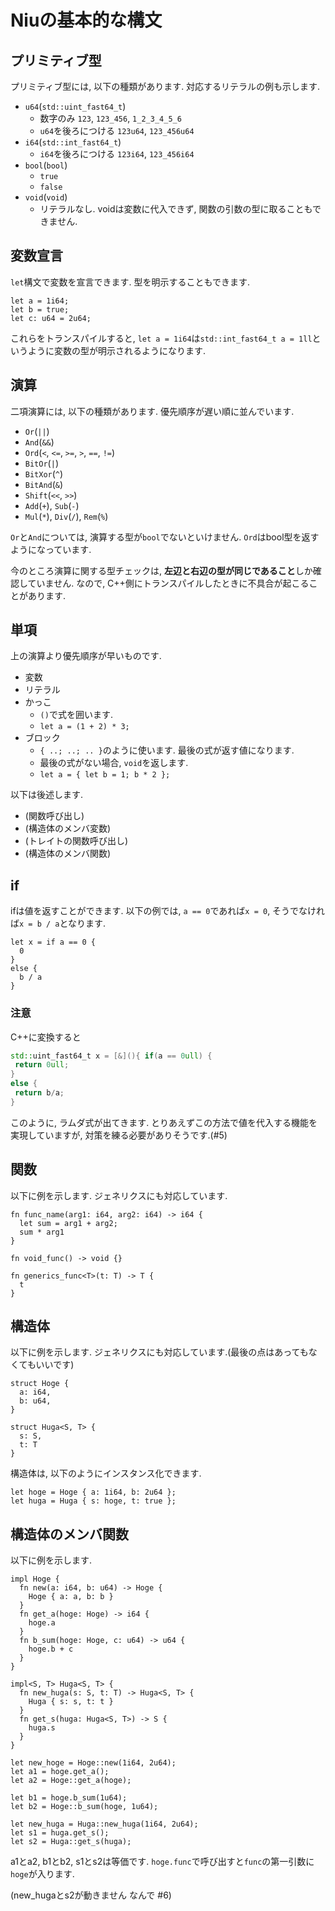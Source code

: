 # Niuの基本的な構文

## プリミティブ型

プリミティブ型には, 以下の種類があります. 対応するリテラルの例も示します.

- `u64`(`std::uint_fast64_t`)
  - 数字のみ `123`, `123_456`, `1_2_3_4_5_6`
  - `u64`を後ろにつける `123u64`, `123_456u64`
- `i64`(`std::int_fast64_t`)
  - `i64`を後ろにつける `123i64`, `123_456i64`
- `bool`(`bool`)
  - `true`
  - `false`
- `void`(`void`)
  - リテラルなし. voidは変数に代入できず, 関数の引数の型に取ることもできません.

## 変数宣言

`let`構文で変数を宣言できます. 型を明示することもできます.

```
let a = 1i64;
let b = true;
let c: u64 = 2u64;
```

これらをトランスパイルすると, `let a = 1i64`は`std::int_fast64_t a = 1ll`というように変数の型が明示されるようになります.

## 演算

二項演算には, 以下の種類があります. 優先順序が遅い順に並んでいます.

- `Or`(`||`)
- `And`(`&&`)
- `Ord`(`<`, `<=`, `>=`, `>`, `==`, `!=`)
- `BitOr`(`|`)
- `BitXor`(`^`)
- `BitAnd`(`&`)
- `Shift`(`<<`, `>>`)
- `Add`(`+`), `Sub`(`-`)
- `Mul`(`*`), `Div`(`/`), `Rem`(`%`)


`Or`と`And`については, 演算する型が`bool`でないといけません.  `Ord`はbool型を返すようになっています.

今のところ演算に関する型チェックは, **左辺と右辺の型が同じであること**しか確認していません. なので, C++側にトランスパイルしたときに不具合が起こることがあります.

## 単項

上の演算より優先順序が早いものです.

- 変数
- リテラル
- かっこ
  - `()`で式を囲います.
  - `let a = (1 + 2) * 3;`
- ブロック
  - `{ ..; ..; .. }`のように使います. 最後の式が返す値になります.
  - 最後の式がない場合, `void`を返します.
  - `let a = { let b = 1; b * 2 };`

以下は後述します.

- (関数呼び出し)
- (構造体のメンバ変数)
- (トレイトの関数呼び出し)
- (構造体のメンバ関数)

## if

ifは値を返すことができます. 以下の例では, `a == 0`であれば`x = 0`, そうでなければ`x = b / a`となります.

```
let x = if a == 0 {
  0
}
else {
  b / a
}
```

### 注意

C++に変換すると
```cpp
std::uint_fast64_t x = [&](){ if(a == 0ull) {
 return 0ull;
}
else {
 return b/a;
}
```

このように, ラムダ式が出てきます. とりあえずこの方法で値を代入する機能を実現していますが, 対策を練る必要がありそうです.(#5)

## 関数

以下に例を示します. ジェネリクスにも対応しています.

```
fn func_name(arg1: i64, arg2: i64) -> i64 {
  let sum = arg1 + arg2;
  sum * arg1
}

fn void_func() -> void {}

fn generics_func<T>(t: T) -> T {
  t
}
```

## 構造体

以下に例を示します. ジェネリクスにも対応しています.(最後の点はあってもなくてもいいです)

```
struct Hoge {
  a: i64,
  b: u64,
}

struct Huga<S, T> {
  s: S,
  t: T
}
```

構造体は, 以下のようにインスタンス化できます.

```
let hoge = Hoge { a: 1i64, b: 2u64 };
let huga = Huga { s: hoge, t: true };
```

## 構造体のメンバ関数

以下に例を示します.

```
impl Hoge {
  fn new(a: i64, b: u64) -> Hoge {
    Hoge { a: a, b: b }
  }
  fn get_a(hoge: Hoge) -> i64 {
    hoge.a
  }
  fn b_sum(hoge: Hoge, c: u64) -> u64 {
    hoge.b + c
  }
}

impl<S, T> Huga<S, T> {
  fn new_huga(s: S, t: T) -> Huga<S, T> {
    Huga { s: s, t: t }
  }
  fn get_s(huga: Huga<S, T>) -> S {
    huga.s
  }
}

let new_hoge = Hoge::new(1i64, 2u64);
let a1 = hoge.get_a();
let a2 = Hoge::get_a(hoge);

let b1 = hoge.b_sum(1u64);
let b2 = Hoge::b_sum(hoge, 1u64);

let new_huga = Huga::new_huga(1i64, 2u64);
let s1 = huga.get_s();
let s2 = Huga::get_s(huga);
```

a1とa2, b1とb2, s1とs2は等価です. `hoge.func`で呼び出すと`func`の第一引数に`hoge`が入ります.

(new\_hugaとs2が動きません なんで #6)
